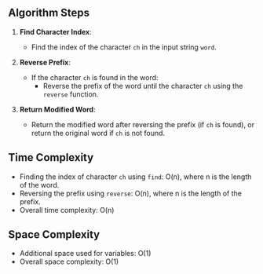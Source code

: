 ## Algorithm Steps

1. **Find Character Index**:
   - Find the index of the character `ch` in the input string `word`.

2. **Reverse Prefix**:
   - If the character `ch` is found in the word:
     - Reverse the prefix of the word until the character `ch` using the `reverse` function.

3. **Return Modified Word**:
   - Return the modified word after reversing the prefix (if `ch` is found), or return the original word if `ch` is not found.

## Time Complexity

- Finding the index of character `ch` using `find`: O(n), where n is the length of the word.
- Reversing the prefix using `reverse`: O(n), where n is the length of the prefix.
- Overall time complexity: O(n)

## Space Complexity

- Additional space used for variables: O(1)
- Overall space complexity: O(1)
